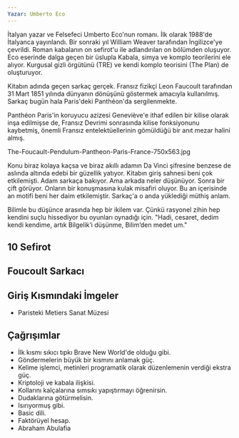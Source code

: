 ```yaml
---
Yazar: Umberto Eco
---
```


İtalyan yazar ve Felsefeci Umberto Eco'nun romanı. İlk olarak 1988'de İtalyanca yayınlandı. Bir sonraki yıl William Weaver tarafından İngilizce'ye çevrildi.
Roman kabalanın on sefirot'u ile adlandırılan on bölümden oluşuyor. Eco eserinde dalga geçen bir üslupla Kabala, simya ve komplo teorilerini ele alıyor. Kurgusal gizli örgütünü (TRE) ve kendi komplo teorisini (The Plan) de oluşturuyor.

Kitabın adında geçen sarkaç gerçek. Fransız fizikçi Leon Faucoult tarafından 31 Mart 1851 yılında dünyanın dönüşünü göstermek amacıyla kullanılmış. Sarkaç bugün hala Paris'deki Panthéon'da sergilenmekte.

Panthéon Paris'in koruyucu azizesi Geneviève'e ithaf edilen bir kilise olarak inşa edilmişse de, Fransız Devrimi sonrasında kilise fonksiyonunu kaybetmiş, önemli Fransız entelektüellerinin gömüldüğü bir anıt mezar halini almış.

The-Foucault-Pendulum-Pantheon-Paris-France-750x563.jpg

Konu biraz kolaya kaçsa ve biraz akıllı adamın Da Vinci şifresine benzese de aslında altında edebi bir güzellik yatıyor. Kitabın giriş sahnesi beni çok etkilemişti. Adam sarkaça bakıyor. Ama arkada neler düşünüyor. Sonra bir çift görüyor. Onların bir konuşmasına kulak misafiri oluyor. Bu an içerisinde an motifi beni her daim etkilemiştir. Sarkaç'a o anda yüklediği müthiş anlam. 

Bilimle bu düşünce arasında hep bir ikilem var. Çünkü rasyonel zihin hep kendini suçlu hissediyor bu oyunları oynadığı için.
"Hadi, cesaret, dedim kendi kendime, artık Bilgelik’i düşünme, Bilim’den
medet um."


## 10 Sefirot

## Foucoult Sarkacı

## Giriş Kısmındaki İmgeler
* Paristeki Metiers Sanat Müzesi



## Çağrışımlar


* İlk kısmı sıkıcı tıpkı Brave New World'de olduğu gibi.
* Göndermelerin büyük bir kısmını anlamak güç.
* Kelime işlemci, metinleri programatik olarak düzenlemenin verdiği ekstra güç.
* Kriptoloji ve kabala ilişkisi.
* Kollarını kalçalarına sımsıkı yapıştırmayı öğrenirsin.
* Dudaklarına götürmelisin.
* Isırıyormuş gibi.
* Basic dili.
* Faktörüyel hesap.
* Abraham Abulafia
